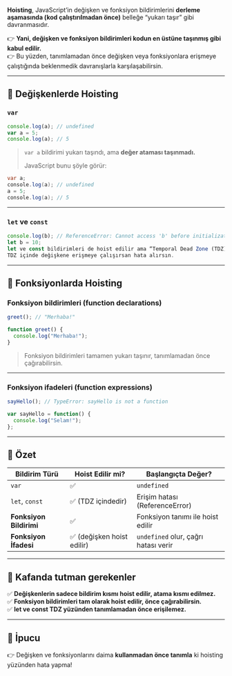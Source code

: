 
**Hoisting**, JavaScript’in değişken ve fonksiyon bildirimlerini **derleme aşamasında (kod çalıştırılmadan önce)** belleğe “yukarı taşır” gibi davranmasıdır.

👉 **Yani, değişken ve fonksiyon bildirimleri kodun en üstüne taşınmış gibi kabul edilir.**  
👉 Bu yüzden, tanımlamadan önce değişken veya fonksiyonlara erişmeye çalıştığında beklenmedik davranışlarla karşılaşabilirsin.

---

## 📝 **Değişkenlerde Hoisting**

### `var`

```js
console.log(a); // undefined
var a = 5;
console.log(a); // 5
```

> `var a` bildirimi yukarı taşındı, ama **değer ataması taşınmadı.**
> 
> JavaScript bunu şöyle görür:

```c#
var a;
console.log(a); // undefined
a = 5;
console.log(a); // 5
```

---

### `let` ve `const`

```js
console.log(b); // ReferenceError: Cannot access 'b' before initialization
let b = 10;
let ve const bildirimleri de hoist edilir ama “Temporal Dead Zone (TDZ)” denen bir bölgede tutulur.
TDZ içinde değişkene erişmeye çalışırsan hata alırsın.
```

---

## 📝 **Fonksiyonlarda Hoisting**

### Fonksiyon bildirimleri (function declarations)

```js
greet(); // "Merhaba!"

function greet() {
  console.log("Merhaba!");
}
```

>Fonksiyon bildirimleri tamamen yukarı taşınır, tanımlamadan önce çağırabilirsin.

---

### Fonksiyon ifadeleri (function expressions)

```js
sayHello(); // TypeError: sayHello is not a function

var sayHello = function() {
  console.log("Selam!");
};
```

---
## 🎨 **Özet**

|Bildirim Türü|Hoist Edilir mi?|Başlangıçta Değer?|
|---|---|---|
|`var`|✅|`undefined`|
|`let`, `const`|✅ (TDZ içindedir)|Erişim hatası (ReferenceError)|
|**Fonksiyon Bildirimi**|✅|Fonksiyon tanımı ile hoist edilir|
|**Fonksiyon İfadesi**|✅ (değişken hoist edilir)|`undefined` olur, çağrı hatası verir|

---

## 📌 **Kafanda tutman gerekenler**

✅ **Değişkenlerin sadece bildirim kısmı hoist edilir, atama kısmı edilmez.**  
✅ **Fonksiyon bildirimleri tam olarak hoist edilir, önce çağırabilirsin.**  
✅ **let ve const TDZ yüzünden tanımlamadan önce erişilemez.**

---

## 🎯 **İpucu**

👉 Değişken ve fonksiyonlarını daima **kullanmadan önce tanımla** ki hoisting yüzünden hata yapma!